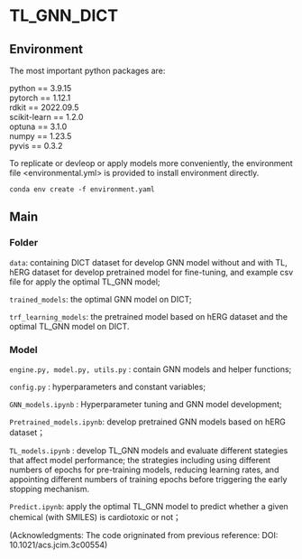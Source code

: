 # TL_GNN_DICT

## Environment

The most important python packages are:   

python == 3.9.15   
pytorch == 1.12.1  
rdkit == 2022.09.5   
scikit-learn == 1.2.0   
optuna == 3.1.0   
numpy == 1.23.5   
pyvis == 0.3.2   

To replicate or devleop or apply models more conveniently, the environment file <environmental.yml> is provided to install environment directly.    


```
conda env create -f environment.yaml
```   


## Main
### Folder   
   ```data```: containing DICT dataset for develop GNN model without and with TL, hERG dataset for develop pretrained model for fine-tuning, and example csv file for apply the optimal TL_GNN model;     
   
   ```trained_models```: the optimal GNN model on DICT;   

   ```trf_learning_models```: the pretrained model based on hERG dataset and the optimal TL_GNN model on DICT.  

### Model     
   ```engine.py, model.py, utils.py```  : contain GNN models and helper functions;
   
   ```config.py``` : hyperparameters and constant variables;
   
   ```GNN_models.ipynb``` : Hyperparameter tuning and GNN model development;
   
   ```Pretrained_models.ipynb```: develop pretrained GNN models based on hERG dataset；    
   
   ```TL_models.ipynb``` : develop TL_GNN models and evaluate different stategies that affect model performance; the strategies including using different numbers of epochs for pre-training models, reducing learning rates, and appointing different numbers of training epochs before triggering the early stopping mechanism. 
   
   ```Predict.ipynb```: apply the optimal TL_GNN model to predict whether a given chemical (with SMILES) is cardiotoxic or not；
   
   (Acknowledgments: The code origninated from previous reference: DOI: 10.1021/acs.jcim.3c00554)

